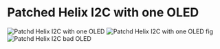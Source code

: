 # Patched Helix I2C with one OLED
![Patchd Helix I2C with one OLED](https://i.imgur.com/ARJj1RV.jpg)
![Patchd Helix I2C with one OLED fig](https://i.imgur.com/sm7H1CW.jpg)
![Patchd Helix I2C bad OLED](https://i.imgur.com/GFqYxby.jpg)
